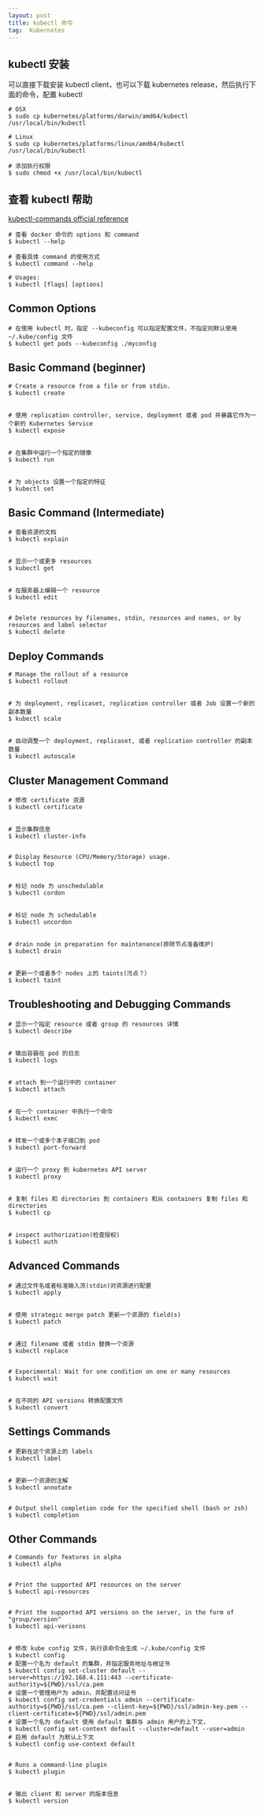 ```yaml
---
layout: post
title: kubectl 命令
tag:  Kubernetes
---
```

## kubectl 安装
可以直接下载安装 kubectl client，也可以下载 kubernetes release，然后执行下面的命令，配置 kubectl
```shell
# OSX
$ sudo cp kubernetes/platforms/darwin/amd64/kubectl /usr/local/bin/kubectl

# Linux
$ sudo cp kubernetes/platforms/linux/amd64/kubectl /usr/local/bin/kubectl

# 添加执行权限
$ sudo chmod +x /usr/local/bin/kubectl
```

## 查看 kubectl 帮助
[kubectl-commands official reference](https://kubernetes.io/docs/reference/generated/kubectl/kubectl-commands)

```shell
# 查看 docker 命令的 options 和 command
$ kubectl --help

# 查看具体 command 的使用方式
$ kubectl command --help

# Usages:
$ kubectl [flags] [options]
```

## Common Options
```shell
# 在使用 kubectl 时，指定 --kubeconfig 可以指定配置文件，不指定则默认使用 ~/.kube/config 文件
$ kubectl get pods --kubeconfig ./myconfig
```

## Basic Command (beginner)
```shell
# Create a resource from a file or from stdin.
$ kubectl create


# 使用 replication controller, service, deployment 或者 pod 并暴露它作为一个新的 Kubernetes Service
$ kubectl expose


# 在集群中运行一个指定的镜像
$ kubectl run


# 为 objects 设置一个指定的特征
$ kubectl set
```

## Basic Command (Intermediate)
```shell
# 查看资源的文档
$ kubectl explain


# 显示一个或更多 resources
$ kubectl get


# 在服务器上编辑一个 resource
$ kubectl edit


# Delete resources by filenames, stdin, resources and names, or by resources and label selector
$ kubectl delete
```

## Deploy Commands
```shell
# Manage the rollout of a resource
$ kubectl rollout


# 为 deployment, replicaset, replication controller 或者 Job 设置一个新的副本数量
$ kubectl scale


# 自动调整一个 deployment, replicaset, 或者 replication controller 的副本数量
$ kubectl autoscale
```

## Cluster Management Command
```shell
# 修改 certificate 资源
$ kubectl certificate


# 显示集群信息
$ kubectl cluster-info


# Display Resource (CPU/Memory/Storage) usage.
$ kubectl top


# 标记 node 为 unschedulable
$ kubectl cordon


# 标记 node 为 schedulable
$ kubectl uncordon


# drain node in preparation for maintenance(排除节点准备维护)
$ kubectl drain


# 更新一个或者多个 nodes 上的 taints(污点？）
$ kubectl taint
```

## Troubleshooting and Debugging Commands
```shell
# 显示一个指定 resource 或者 group 的 resources 详情
$ kubectl describe


# 输出容器在 pod 的日志
$ kubectl logs


# attach 到一个运行中的 container
$ kubectl attach


# 在一个 container 中执行一个命令
$ kubectl exec


# 转发一个或多个本子端口到 pod
$ kubectl port-forward


# 运行一个 proxy 到 kubernetes API server
$ kubectl proxy


# 复制 files 和 directories 到 containers 和从 containers 复制 files 和 directories
$ kubectl cp


# inspect authorization(检查授权)
$ kubectl auth
```

## Advanced Commands
```shell
# 通过文件名或者标准输入流(stdin)对资源进行配置
$ kubectl apply


# 使用 strategic merge patch 更新一个资源的 field(s)
$ kubectl patch


# 通过 filename 或者 stdin 替换一个资源
$ kubectl replace


# Experimental: Wait for one condition on one or many resources
$ kubectl wait


# 在不同的 API versions 转换配置文件
$ kubectl convert
```

## Settings Commands
```shell
# 更新在这个资源上的 labels
$ kubectl label


# 更新一个资源的注解
$ kubectl annotate


# Output shell completion code for the specified shell (bash or zsh)
$ kubectl completion
```

## Other Commands
```shell
# Commands for features in alpha
$ kubectl alpha


# Print the supported API resources on the server
$ kubectl api-resources


# Print the supported API versions on the server, in the form of "group/version"
$ kubectl api-verisons


# 修改 kube config 文件，执行该命令会生成 ~/.kube/config 文件
$ kubectl config
# 配置一个名为 default 的集群，并指定服务地址与根证书
$ kubectl config set-cluster default --server=https://192.168.4.111:443 --certificate-authority=${PWD}/ssl/ca.pem
# 设置一个管理用户为 admin，并配置访问证书
$ kubectl config set-credentials admin --certificate-authority=${PWD}/ssl/ca.pem --client-key=${PWD}/ssl/admin-key.pem --client-certificate=${PWD}/ssl/admin.pem
# 设置一个名为 default 使用 default 集群与 admin 用户的上下文，
$ kubectl config set-context default --cluster=default --user=admin
# 启用 default 为默认上下文
$ kubectl config use-context default


# Runs a command-line plugin
$ kubectl plugin


# 输出 client 和 server 的版本信息
$ kubectl version
```